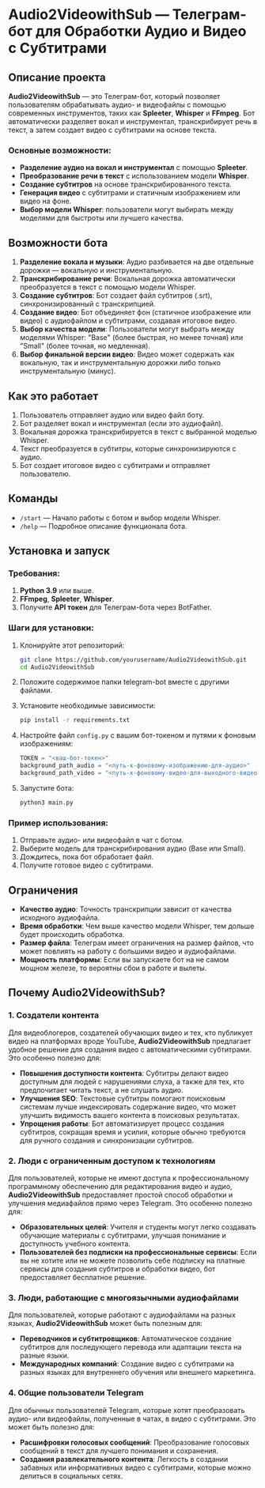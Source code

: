 # Audio2VideowithSub — Телеграм-бот для Обработки Аудио и Видео с Субтитрами

## Описание проекта
**Audio2VideowithSub** — это Телеграм-бот, который позволяет пользователям обрабатывать аудио- и видеофайлы с помощью современных инструментов, таких как **Spleeter**, **Whisper** и **FFmpeg**. Бот автоматически разделяет вокал и инструментал, транскрибирует речь в текст, а затем создает видео с субтитрами на основе текста.

### Основные возможности:

- **Разделение аудио на вокал и инструментал** с помощью **Spleeter**.
- **Преобразование речи в текст** с использованием модели **Whisper**.
- **Создание субтитров** на основе транскрибированного текста.
- **Генерация видео** с субтитрами и статичным изображением или видео на фоне.
- **Выбор модели Whisper**: пользователи могут выбирать между моделями для быстроты или лучшего качества.

## Возможности бота

1. **Разделение вокала и музыки**: Аудио разбивается на две отдельные дорожки — вокальную и инструментальную.
2. **Транскрибирование речи**: Вокальная дорожка автоматически преобразуется в текст с помощью модели Whisper.
3. **Создание субтитров**: Бот создает файл субтитров (.srt), синхронизированный с транскрипцией.
4. **Создание видео**: Бот объединяет фон (статичное изображение или видео) с аудиофайлом и субтитрами, создавая итоговое видео.
5. **Выбор качества модели**: Пользователи могут выбрать между моделями Whisper: "Base" (более быстрая, но менее точная) или "Small" (более точная, но медленная).
6. **Выбор финальной версии видео**: Видео может содержать как вокальную, так и инструментальную дорожки либо только инструментальную (минус).

## Как это работает

1. Пользователь отправляет аудио или видео файл боту.
2. Бот разделяет вокал и инструментал (если это аудиофайл).
3. Вокальная дорожка транскрибируется в текст с выбранной моделью Whisper.
4. Текст преобразуется в субтитры, которые синхронизируются с аудио.
5. Бот создает итоговое видео с субтитрами и отправляет пользователю.

## Команды

- `/start` — Начало работы с ботом и выбор модели Whisper.
- `/help` — Подробное описание функционала бота.

## Установка и запуск

### Требования:

1. **Python 3.9** или выше.
2. **FFmpeg**, **Spleeter**, **Whisper**.
3. Получите **API токен** для Телеграм-бота через BotFather.

### Шаги для установки:

1. Клонируйте этот репозиторий:
    ```bash
    git clone https://github.com/yourusername/Audio2VideowithSub.git
    cd Audio2VideowithSub
    ```

2. Положите содержимое папки telegram-bot вместе с другими файлами.


3. Установите необходимые зависимости:
    ```bash
    pip install -r requirements.txt
    ```

4. Настройте файл `config.py` с вашим бот-токеном и путями к фоновым изображениям:
    ```python
    TOKEN = "<ваш-бот-токен>"
    background_path_audio = "<путь-к-фоновому-изображению-для-аудио>"
    background_path_video = "<путь-к-фоновому-видео-для-выходного-видео>"
    ```

5. Запустите бота:
    ```bash
    python3 main.py
    ```

### Пример использования:
1. Отправьте аудио- или видеофайл в чат с ботом.
2. Выберите модель для транскрибирования аудио (Base или Small).
3. Дождитесь, пока бот обработает файл.
4. Получите готовое видео с субтитрами.

## Ограничения
- **Качество аудио**: Точность транскрипции зависит от качества исходного аудиофайла.
- **Время обработки**: Чем выше качество модели Whisper, тем дольше будет происходить обработка.
- **Размер файла**: Телеграм имеет ограничения на размер файлов, что может повлиять на работу с большими видео и аудиофайлами.
- **Мощность платформы**: Если вы запускаете бот на не самом мощном железе, то вероятны сбои в работе и вылеты.

## Почему **Audio2VideowithSub**?

### 1. Создатели контента

Для видеоблогеров, создателей обучающих видео и тех, кто публикует видео на платформах вроде YouTube, **Audio2VideowithSub** предлагает удобное решение для создания видео с автоматическими субтитрами. Это особенно полезно для:

- **Повышения доступности контента**: Субтитры делают видео доступным для людей с нарушениями слуха, а также для тех, кто предпочитает читать текст, а не слушать аудио.
- **Улучшения SEO**: Текстовые субтитры помогают поисковым системам лучше индексировать содержание видео, что может улучшить видимость вашего контента в поисковых результатах.
- **Упрощения работы**: Бот автоматизирует процесс создания субтитров, сокращая время и усилия, которые обычно требуются для ручного создания и синхронизации субтитров.

### 2. Люди с ограниченным доступом к технологиям

Для пользователей, которые не имеют доступа к профессиональному программному обеспечению для редактирования видео и аудио, **Audio2VideowithSub** предоставляет простой способ обработки и улучшения медиафайлов прямо через Telegram. Это особенно полезно для:

- **Образовательных целей**: Учителя и студенты могут легко создавать обучающие материалы с субтитрами, улучшая понимание и доступность учебного контента.
- **Пользователей без подписки на профессиональные сервисы**: Если вы не хотите или не можете позволить себе подписку на платные сервисы для создания субтитров и обработки видео, бот предоставляет бесплатное решение.

### 3. Люди, работающие с многоязычными аудиофайлами

Для пользователей, которые работают с аудиофайлами на разных языках, **Audio2VideowithSub** может быть полезным для:

- **Переводчиков и субтитровщиков**: Автоматическое создание субтитров для последующего перевода или адаптации текста на разные языки.
- **Международных компаний**: Создание видео с субтитрами на разных языках для внутреннего обучения или внешнего маркетинга.

### 4. Общие пользователи Telegram

Для обычных пользователей Telegram, которые хотят преобразовать аудио- или видеофайлы, полученные в чатах, в видео с субтитрами. Это может быть полезно для:

- **Расшифровки голосовых сообщений**: Преобразование голосовых сообщений в текст для лучшего понимания и сохранения.
- **Создания развлекательного контента**: Легкость в создании забавных или информативных видео с субтитрами, которые можно делиться в социальных сетях.
